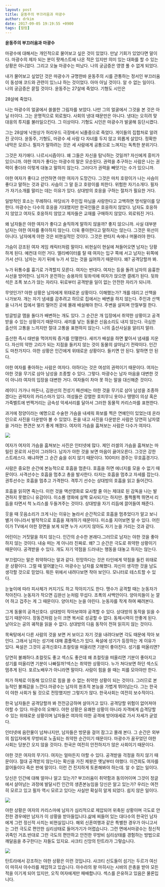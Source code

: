 ```yaml
---
layout: post
title: 윤동주의 부끄러움과 마광수
author: drkim
date: 2017-09-05 19:19:55 +0900
tags: [컬럼]
---
```

**윤동주의 부끄러움과 마광수**

  


마광수에 대해서는 개인적으로 물어보고 싶은 것이 있었다. 만날 기회가 있었다면 말이다. 마광수의 제자 되는 분이 팟캐스트에 나온 적은 있지만 의미 있는 대화를 할 수 있는 상황은 아니었다. 그리고 오늘 마광수는 떠났다. 나의 궁금증은 영영 풀 수 없게 되었다. 

  


내가 물어보고 싶었던 것은 마광수가 규명한바 윤동주의 시를 관통하는 정서인 부끄러움이 동성애 코드와 관련이 있느냐 하는 것이었다. 아마 아닐 것이다. 알 수 없는 일이다. 나의 궁금증은 묻힐 것이다. 윤동주는 27살에 죽었다. 기형도 시인은

28살에 죽었다.

  


나는 마광수의 얼굴에서 쓸쓸한 그림자를 보았다. 나만 그의 얼굴에서 그것을 본 것은 아닐 터이다. 그는 운명적으로 외로웠다. 사회의 냉대 때문만은 아니다. 냉대는 오히려 맞대응의 투지를 불러일으킨다. 그 이상이다. 기형도 시인은 마광수가 발굴해 등단시켰다.

  


그는 28살에 낙원상가 허리우드 극장에서 뇌졸중으로 죽었다. 게이들의 집합처로 알려진 곳이다. 윤동주, 기형도, 마광수 세 사람 다 자녀를 두지 않고 외롭게 살았다. 정확한 내막은 모르나. 필자가 말하려는 것은 세 사람에게 공통으로 느껴지는 독특한 분위기다. 

  


그것은 자기애다. 나르시시즘이다. 왜 그들은 자신을 탐닉하는 것일까? 자신에게 흥미가 있으니까. 야한 여자가 좋다는 마광수의 말은 모순된다. 권력을 추구하는 사람은 나는 권력이 좋더라 이렇게 대놓고 말하지 않는다. 그러다가 권력을 빼앗기는 수가 있으니까. 

  


야한 여자가 좋다고 선언하면 야한 여자가 도망간다. 그것은 마치 호랑이가 나는 사슴이 좋다고 말하는 것과 같다. 사슴이 그 말 듣고 호랑이를 피한다. 위험한 자기소개다. 필자가 자기소개를 말리는 데는 이유가 있다. 상대방의 호응을 구하는 절차가 필요한 거다.

  


일방적인 호소는 무례하다. 마당쇠가 주인집 마님을 사랑한다고 고백하면 멍석말이를 당한다. 마광수는 다수의 호응을 기대했지만 한국인들은 호응하지 않았다. 남자도 호응하지 않았고 여자도 호응하지 않았고 제자들은 교재를 구매하지 않았다. 외로워진 거다.

  


왜 남자들은 야한 여자가 좋다고 솔직하게 말하지 않을까? 좋지 않으니까. 사실 대부분 남자는 야한 여자를 좋아하지 않는다. 더욱 좋아한다고 말하지는 않는다. 그것은 위선이 아니다. 남자에게 야한 것은 비현실적인 것이다. 그것은 판타지 속에나 머물러야 한다. 

  


가슴이 강조된 여자 게임 캐릭터처럼 말이다. 비현실이 현실에 쳐들어오면 남자는 당황하게 된다. 예컨대 이런 거다. 엘리베이터를 탈 때 여자는 입구 쪽에 서고 남자는 뒤쪽에 가서 선다. 남자는 자기 뒤에 누가 서 있는 것을 싫어하기 때문이다. 왜? 공격당할까 봐. 

  


누가 뒤통수를 흉기로 가격할지 모른다. 여자는 반대다. 여자는 등을 돌려 남자의 음흉한 시선을 방어한다. 남자가 운전하는 승용차의 뒷좌석에 여자가 앉으면 결례가 된다. 뒷좌석은 조폭 보스가 앉는 자리다. 뒤로부터 공격받을 일이 없는 안전한 자리가 되니까. 

  


무엇인가? 야한 상황은 남자에게 위태로운 상황이다. 이해했는가? 개를 데리고 산책을 나가보자. 개는 자기 냄새를 감추려고 하므로 집에서는 배변을 하지 않는다. 주인과 산책을 나가서 집에서 멀리 떨어진 곳에 몰래 배설해야 한다. 주변을 살피며 안절부절 한다.

  


빙글빙글 맴을 돌다가 배변하는 개도 있다. 그 순간은 개 입장에서 취약한 상황이고 공격받을 수 있는 상황이기 때문이다. 새끼를 낳는 동물은 신음소리도 내지 않는다. 극심한 출산의 고통을 느끼지만 절대 고통을 표현하지 않는다. 나의 출산사실을 알리지 말라.

  


출산한 즉시 태반을 먹어치워 증거를 인멸한다. 새끼가 배설을 하면 핥아서 냄새를 지운다. 자신의 약한 고리가 되는 지점을 들키지 않는 것이 동물의 살아남기 전략이다. 인간도 마찬가지다. 야한 상황은 인간에게 위태로운 상황이다. 들키면 안 된다. 말하면 안 된다.

  


야한 여자를 좋아하는 사람은 여자다. 야하다는 것은 여성의 권력이기 때문이다. 여자는 야한 것을 무기로 삼아 남성을 조종할 수 있다. 그렇다. 마광수는 남자 마음을 대변한 것이 아니라 여자의 입장을 대변한 거다. 여자들이 차마 못 하는 말을 대신해준 것이다.

  


레이디 가가나 마돈나, 김완선의 전성기 패션에는 야한 것을 무기로 삼아 남성을 조종하겠다는 권력자의 카리스마가 있다. 여성들은 강렬한 호피무늬 옷이나 땡땡이 의상 혹은 가죽벨트에 번쩍거리는 금속성 악세서리를 달아서 그러한 동물적 카리스마를 표현한다.

  


과거에 정양이라는 예명으로 수술한 가슴을 내세워 화보를 찍은 연예인이 있었는데 온라인으로 사진을 다운받아 볼 수 있었다. 돈을 내고 사진을 다운받은 사람은 당연히 남자였을 거라는 편견은 보기 좋게 깨졌다. 여자의 가슴을 훔쳐보는 사람은 다수가 여자다.

  



![](/files/attach/images/199/424/882/maxresdault.jpg)   


  


여자가 여자의 가슴을 훔쳐보는 사진은 인터넷에 많다. 제인 러셀의 가슴을 훔쳐보는 마릴린 몬로의 사진이 그러하다. 남자가 야한 것을 보면 마음이 끓어오른다. 그것은 강한 스트레스다. 왜냐하면 그 순간 숨을 쉬지 않기 때문이다. 100미터 경주는 무호흡경기다.

  


사람은 중요한 순간에 본능적으로 호흡을 멈춘다. 호흡을 하면 에너지를 모을 수 없기 때문이다. 사격선수는 호흡을 멈추고 총을 발사한다. 타자는 호흡을 멈추고 자세를 잡는다. 권투선수는 호흡을 멈추고 가격한다. 격투기 선수는 상대방의 호흡을 읽고 들어간다. 

  


호흡을 읽히면 죽는다. 이런 것을 액션영화로 묘사할 줄 아는 제대로 된 감독을 나는 발견하지 못했으니 유감이다. 이소룡 영화에 살짝 묘사되기는 하지만. 풀쩍풀쩍 뛰면서 리듬을 타면서 척 노리스를 두들겨주는 것이다. 상대방을 자기 리듬에 끌어들여 패준다. 

  


웃을 때 웃음소리가 크게 나는 이유는 놀라서 순간적으로 호흡을 멈추었다가 알고 보니 별거 아니라서 발작적으로 호흡을 재개하기 때문이다. 미소를 지어보면 알 수 있다. 어린이가 TV에서 야한 장면을 보게 되면 누가 시키지 않아도 자기 눈을 가리는 것과 같다. 

  


어린이는 거짓말을 하지 않는다. 인간의 순수한 본래다.그러므로 남자는 야한 것을 좋아하지 않는 것이다. 내숭 떠는 게 아니라 진짜로. 왜? 그 순간은 극도로 취약한 상황이기 때문이다. 공격받을 수 있다. 개도 자기 약점을 드러내는 행동을 대놓고 하지는 않는다.

  


부끄럽다는 말은 취약하다는 말과 같다. 민망하다는 것은 타인에게 약점을 들킨 위태로운 상황이다. 그럴 때 얼어붙는다. 마광수는 남자를 오해했다. 자신이 생각한 것을 남도 생각할 것으로 믿었다. 뭐든 위에서 내려다보면 작아 보인다. 모니터로 테스트할 수 있다.

  


눈높이에 따라 피사체가 커지기도 하고 작아지기도 한다. 맹수가 공격할 때는 눈동자가 작아진다. 눈동자가 작으면 김완선 눈처럼 무섭다. 조폭의 사백안이다. 양아치들이 눈 깔어 하고 겁주는 게 그 때문이다. 양아치는 눈을 야린다. 눈동자를 작게 하여 째려본다. 

  


그게 동물의 공격신호다. 상대방이 작아보여야 공격할 수 있다. 상대방의 동작을 읽을 수 있기 때문이다. 장동건처럼 눈이 크면 복서로 성공할 수 없다. 동체시력이 안좋게 된다. 날아오는 공의 궤적을 읽을 수 없다. 상대방의 다음 동작이 전혀 읽히지 않는 것이다. 

  


목욕탕에서 다른 사람의 것을 보면 커 보이고 자기 것을 내려다보면 각도 때문에 작아 보인다. 그래서 남자는 성기에 대해 콤플렉스가 있다. 욕설에 성기가 등장하는 게 이유가 있다. 욕설은 그것이 공격신호다.초컬릿을 떠올리면 기분이 좋아진다. 성기를 떠올리면?

  


당연히 불쾌하다.초컬릿도 좋고 섹스도 좋은데 왜 초컬릿을 떠올리면 기분이 좋아지고 성기를 떠올리면 기분이 나빠질까?섹스는 취약한 상황이다. 누가 쳐다보면 하던 섹스도 멈추게 된다. 포르노배우가 아니라면 말이다. 사람이 힘을 쓸 때는 피를 모아야만 한다.

  


피가 하체로 이동해 있으므로 힘을 쓸 수 없는 취약한 상황이 되는 것이다. 그러므로 본능적인 불쾌감을 느낀다.마광수는 남자의 원초적 본능을 가볍게 뛰어넘는다. 그는 한국이 야한 사회가 될 것으로 전망했지만 그렇지가 않다. 한국사회는 여전히 보수적이다.

  


한국 남자들은 공격당할까 봐 전전긍긍하며 살아가고 있다. 공격당할 위험이 없어져야 야할 수 있다. 마광수의 오해다. 야한 상황은 유쾌한 상황이 아니라 자객에게 습격당할 수 있는 위태로운 상황이며 남자들은 여자의 야한 공격에 방어태세로 가서 자세가 굳었다. 

  


인터넷에 음란물이 넘쳐나지만, 남자들은 방문을 걸어 잠그고 몰래 본다. 그 순간은 외부의 침입자에게 무방비로 노출되는 취약한 순간이기 때문이다. 마광수가 꿈꾸었던 야한 사회는 당분간 오지 않을 것이다. 한국은 여전히 안전하지가 않은 사회이기 때문이다.

  


야한 것은 여자의 무기다. 여자는 얼마든지 야할 수 있다. 공격받을 걱정을 하지 않기 때문이다. 절대 공격받지 않는다는 확신을 가진 제왕은 옛날부터 야했다. 이건희도 여자를 끌어들이다 죽은 판에 말이다. 이런 건 진지하게 토론해봐야 하는데. 알 수 없는 일이다. 

  


당신은 인간에 대해 얼마나 알고 있는가? 부끄러움이 취약함과 동의어이며 그것이 정글에서 살아남는 과정에 발달시킨 인간의 생존본능임을 당신은 알고 있는가? 우리는 여전히 모르고 있고 필자 역시 모르고 있다는 사실만 확실히 알게 되었다. 쉽지 않은 일이다.

  



![](/files/attach/images/199/424/882/0.jpg)   


  


야한 상황은 여자의 카리스마에 남자가 심리적으로 제압되어 위축된 상황이며 극도로 안전한 경우에만 남자가 이 상황을 받아들입니다.삶에 찌들어 있는 대다수의 한국인 남자에게 그런 정신적 사치는 비현실입니다. 해외 신혼여행과 같은 특별한 경우가 아니고서는 그런 극도로 편안한 심리상태로 들어가기가 어렵습니다. 그런 면에서마광수는 정신적 귀족인 거죠.반대로 그런 극도의 편안하고 안전한 무방비 심리상태를 경험하는 방법으로 깨달음을 추구한다는 자들도 있지요. 샤크티 신앙의 탄트라가 그렇습니다.

  



![](/files/attach/images/199/424/882/12744386_1718457248386161_8291964154151507915_n.jpg)   


  


탄트라에서 강조하는 야한 상황은 이런 것입니다. 샤크티 신도들이 섬기는 두르가 여신이 마히사 아수라를 제압하고 있습니다. 아수라의 왕 마히사는 시바의 은총을 받아 모든 적을 이기게 되어 있지만, 오직 여자에게만 패배합니다. 섹스를 은유하고 있음은 물론입니다.